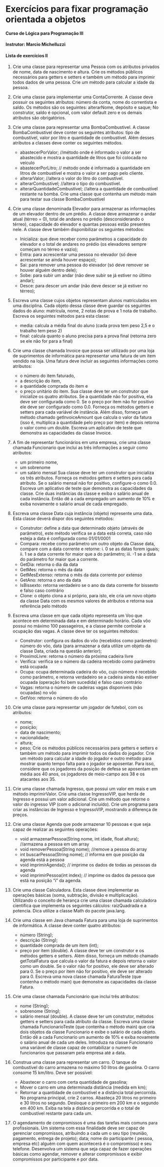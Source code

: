 # Exercícios para fixar programação orientada a objetos

####  Curso de Lógica para Programação III
####  Instrutor: Marcio Michelluzzi

#### Lista de exercícios II

1. Crie uma classe para representar uma Pessoa com os atributos privados de nome, data de nascimento e altura. Crie os métodos públicos necessários para getters e setters e também um método para imprimir todos dados de uma pessoa. Crie um método para calcular a idade da pessoa. 

2. Crie uma classe para implementar uma ContaCorrente. A classe deve possuir os seguintes atributos: número da conta, nome do correntista e saldo. Os métodos são os seguintes: alterarNome, depósito e saque; No construtor, saldo é opcional, com valor default zero e os demais atributos são obrigatórios.

3. Crie uma classe para representar uma BombaCombustivel. A classe BombaCombustivel deve conter os seguintes atributos: tipo de combustível, valor por litro e quantidade de combustível. Além desses atributos a classes deve conter os seguintes métodos.
    - abastecerPorValor; //método onde é informado o valor a ser abastecido e mostra a quantidade de 
litros que foi colocada no veículo
    - abastecerPorLitro; // método onde é informado a quantidade em litros de combustível e mostra o valor a ser pago pelo cliente.
    - alterarValor; //altera o valor do litro do combustível.
    - alterarCombustivel; //altera o tipo do combustível.
    - alterarQuantidadeCombustivel; //altera a quantidade de combustível restante na bomba.
    Crie uma classe que contenha um método main para testar sua classe BombaCombustível

4. Crie uma classe denominada Elevador para armazenar as informações de um elevador dentro de um prédio. A classe deve armazenar o andar atual (térreo = 0), total de andares no prédio (desconsiderando o térreo), capacidade do elevador e quantas pessoas estão presentes nele. A classe deve também disponibilizar os seguintes métodos: 
    - Inicializa: que deve receber como parâmetros a capacidade do elevador e o total de andares no prédio (os elevadores sempre começam no térreo e vazio);
    - Entra: para acrescentar uma pessoa no elevador (só deve acrescentar se ainda houver espaço);
    - Sai: para remover uma pessoa do elevador (só deve remover se houver alguém dentro dele);
    - Sobe: para subir um andar (não deve subir se já estiver no último andar);
    - Desce: para descer um andar (não deve descer se já estiver no térreo);

5. Escreva uma classe cujos objetos representam alunos matriculados em uma disciplina. Cada objeto dessa classe deve guardar os seguintes dados do aluno: matrícula, nome, 2 notas de prova e 1 nota de trabalho. 
    Escreva os seguintes métodos para esta classe:
    - media: calcula a média final do aluno (cada prova tem peso 2,5 e o trabalho tem peso 2)
    - final: calcula quanto o aluno precisa para a prova final (retorna zero se ele não for para a final)

6. Crie uma classe chamada Invoice que possa ser utilizado por uma loja de suprimentos de informática para representar uma fatura de um item vendido na loja. Uma fatura deve incluir as seguintes informações como atributos:
    - o número do item faturado,
    - a descrição do item,
    - a quantidade comprada do item e
    - o preço unitário do item.
    Sua classe deve ter um construtor que inicialize os quatro atributos. Se a quantidade não for positiva, ela deve ser configurada como 0. Se o preço por item não for positivo ele deve ser configurado como 0.0. Forneça os métodos getters e setters para cada variável de instância. Além disso, forneça um método chamado getInvoiceAmount que calcula o valor da fatura (isso é, multiplica a quantidade pelo preço por item) e depois retorna o valor como um double. Escreva um aplicativo de teste que demonstra as capacidades da classe Invoice.

7. A fim de representar funcionários em uma empresa, crie uma classe chamada Funcionario que inclui as três informações a seguir como atributos:
    - um primeiro nome,
    - um sobrenome
    - um salário mensal
    Sua classe deve ter um construtor que inicializa os três atributos. Forneça os métodos getters e setters para cada atributo. Se o salário mensal não for positivo, configure-o como 0.0. Escreva um aplicativo de teste que demonstra as capacidades da classe. Crie duas instâncias da classe e exiba o salário anual de cada instância. Então dê a cada empregado um aumento de 10% e exiba novamente o salário anual de cada empregado.

8. Escreva uma classe Data cuja instância (objeto) represente uma data. Esta classe deverá dispor dos seguintes métodos:
    - Construtor: define a data que determinado objeto (através de parâmetro), este método verifica se a data está correta, caso não esteja a data é configurada como 01/01/0001
    - Compara: recebe como parâmetro um outro objeto da Classe data, compare com a data corrente e retorne: 
       i. 0 se as datas forem iguais; 
       ii. 1 se a data corrente for maior que a do parâmetro; 
       iii. -1 se a data do parâmetro for maior que a corrente.
    - GetDia: retorna o dia da data
    - GetMes: retorna o mês da data
    - GetMesExtenso: retorna o mês da data corrente por extenso
    - GetAno: retorna o ano da data
    - IsBissexto: retorna verdadeiro se o ano da data corrente for bissexto e falso caso contrário
    - Clone: o objeto clona a si próprio, para isto, ele cria um novo objeto da classe Data com os mesmos valores de atributos e retorna sua referência pelo método

9. Escreva uma classe em que cada objeto representa um Voo que acontece em determinada data e em determinado horário. Cada vôo possui no máximo 100 passageiros, e a classe permite controlar a ocupação das vagas. A classe deve ter os seguintes métodos:
    - Construtor: configura os dados do vôo (recebidos como parâmetro): número do vôo, data (para armazenar a data utilize um objeto da classe Data, criada na questão anterior);
    - ProximoLivre: retorna o número da próxima cadeira livre
    - Verifica: verifica se o número da cadeira recebido como parâmetro está ocupada
    - Ocupa: ocupa determinada cadeira do vôo, cujo número é recebido como parâmetro, e retorna verdadeiro se a cadeira ainda não estiver ocupada (operação foi bem sucedida) e falso caso contrário
    - Vagas: retorna o número de cadeiras vagas disponíveis (não ocupadas) no vôo
    - GetVoo: retorna o número do vôo

10. Crie uma classe para representar um jogador de futebol, com os atributos:
    - nome;
    - posição;
    - data de nascimento;
    - nacionalidade;
    - altura;
    - peso;
    Crie os métodos públicos necessários para getters e setters e também um método para imprimir todos os dados do jogador. Crie um método para calcular a idade do jogador e outro método para mostrar quanto tempo falta para o jogador se aposentar. Para isso, considere que os jogadores da posição de defesa se aposentam em média aos 40 anos, os jogadores de meio-campo aos 38 e os atacantes aos 35.

11. Crie uma classe chamada Ingresso, que possui um valor em reais e um método imprimirValor. Crie uma classe IngressoVIP, que herda de Ingresso e possui um valor adicional. Crie um método que retorne o valor do ingresso VIP (com o adicional incluído). Crie um programa para criar as instâncias de Ingresso e
IngressoVIP, mostrando a diferença de preços.

12. Crie uma classe Agenda que pode armazenar 10 pessoas e que seja capaz de realizar as seguintes operações:
    - void armazenarPessoa(String nome, int idade, float altura); //armazena a pessoa em um array
    - void removerPessoa(String nome); //remove a pessoa do array
    - int buscarPessoa(String nome); // informa em que posição da agenda está a pessoa
    - void imprimirAgenda(); // imprime os dados de todas as pessoas da agenda
    - void imprimirPessoa(int index); // imprime os dados da pessoa que está na posição “i” da agenda.

13. Crie uma classe Calculadora. Esta classe deve implementar as operações básicas (soma, subtração, divisão e multiplicação). Utilizando o conceito de herança crie uma classe chamada calculadora cientifica que implementa os seguintes cálculos: raizQuadrada e a potencia. Dica utilize a classe Math do pacote 
java.lang.

14. Crie uma classe em Java chamada Fatura para uma loja de suprimentos de informática. A classe deve conter quatro atributos: 
    - número (String);
    - descrição (String);
    - quantidade comprada de um item (int);
    - preço por item (double).
    A classe deve ter um construtor e os métodos getters e setters. Além disso, forneça um método chamado getTotalFatura que calcula o valor da fatura e depois retorna o valor como um double. Se o valor não for positivo, ele deve ser alterado para 0. Se o preço por item não for positivo, ele deve ser alterado para 0. Escreva uma nova classe chamada FaturaTeste (que contenha o método main) que demonstre as capacidades da classe Fatura.

15. Crie uma classe chamada Funcionário que inclui três atributos:
    - nome (String);
    - sobrenome (String);
    - salário mensal (double). 
    A classe deve ter um construtor, métodos getters e setters para cada atributo da classe. Escreva uma classe chamada FuncionarioTeste (que contenha o método main) que cria dois objetos da classe Funcionario e exibe o salário de cada objeto. Então dê a cada Funcionario um aumento de 10% e exiba novamente o salário anual de cada um deles. Introduza na classe Funcionario uma variável de classe capaz de contabilizar o numero de funcionarios que passaram pela empresa até a data.

16. Construa uma classe para representar um carro. O tanque de combustível do carro armazena no máximo 50 litros de gasolina. O carro consome 15 km/litro. Deve ser possível:
    - Abastecer o carro com certa quantidade de gasolina;
    - Mover o carro em uma determinada distância (medida em km);
    - Retornar a quantidade de combustível e a distância total percorrida.
    No programa principal, crie 2 carros. Abasteça 20 litros no primeiro e 30 litros no segundo. Desloque o primeiro em 200 km e o segundo em 400 km. Exiba na tela a distância percorrida e o total de combustível restante para cada um.

17. O agendamento de compromissos é uma das tarefas mais comuns para profissionais. Um sistema com essa finalidade deve ser capaz de gerenciar compromissos, atribuindo a cada um o seu tipo (reunião, pagamento, entrega de projeto); data; nome do participante ( pessoa, empresa etc) alguém com quem acontecerá é o 
compromisso) e seu telefone. Desenvolva um sistema que seja capaz de fazer operações básicas como agendar, remover e alterar compromissos e exibir compromissos por participante e por data.

